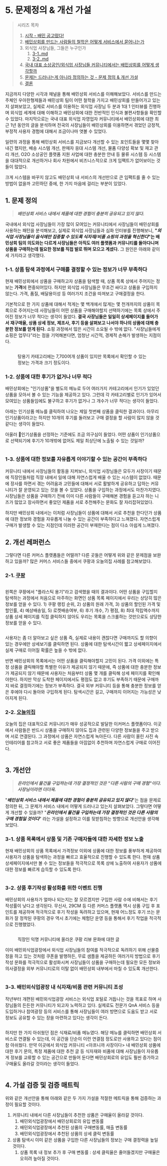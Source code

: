 # 5. 문제정의 & 개선 가설

> 시리즈 목차&#x20;
>
> 1. [시작 - 배민 공고떴다!](1..md)
> 2. [배민상회를 만드는 사람들의 철학은 어떻게 서비스에서 묻어나는가 ](2.-and.md)
> 3. 외식업 사장님들, 그들은 누구인가&#x20;
>    1. [3-1..md](3-1..md "mention")
>    2. [3-2..md](3-2..md "mention")
> 4. [국내 대표 소상공인/외식업 사장님들 커뮤니티에서는 배민상회를 어떻게 생각할까 ](4.-less-than-greater-than.md)
> 5. [문제는 드러나는게 아니라 정의하는 것 - 문제 정의 & 개선 가설 ](5.-and.md)
> 6. [결론](6..md)&#x20;



지금까지 다양한 시각과 채널을 통해 배민상회 서비스를 이해해보았다. 서비스를 만드는 주체인 우아한형제들과 배민상회 팀이 어떤 철학을 가지고 배민상회를 만들어가고 있는지 살펴보았고, 실제로 서비스를 이용하는 외식업 사장님 두 분과 1대 1 인터뷰를 진행하며 외식업 세계에 대해 이해하고 배민상회에 대한 전반적인 인식과 불편사항들을 확인할 수 있었다. 마지막으로는 국내 대표 외식업 자영업자 커뮤니티에서 배민상회에 대한 최근 1년 동안의 글을 분석하며 전국의 사장님들이 배민상회를 이용하면서 겪었던 긍정적, 부정적 사용자 경험에 대해서 조금이나마 엿볼 수 있었다.&#x20;

일련의 과정을 통해 배민상회 서비스를 지금보다 개선할 수 있는 포인트들을 몇몇 찾아내긴 했지만, 배송 시스템 개선, 판매자 응대 시스템 개선, 물품 다양성 확보 및 재고 관리 개선, O2O 소상공인 플랫폼 지원 사업에 대한 충분한 안내 등 물류 시스템 등 시스템을 대대적으로 개선하거나 회사 차원에서 비즈니스적으로 크게 임팩트가 없어보이는 것들이 많았다.&#x20;

크게 시스템을 바꾸지 않고도 배민상회 내 서비스의 개선만으로 큰 임팩트를 줄 수 있는 방법이 없을까 고민하던 중에, 한 가지 마음에 걸리는 부분이 있었다.&#x20;



## 1. 문제 정의

> _**배민상회 서비스 내에서 제품에 대한 경험이 충분히 공유되고 있지 않다.**_&#x20;

국내에서 외식업 사장님들이 가장 많이 모여있는 커뮤니티에서 사장님들이 배민상회를 사용하는 패턴을 분석해보고, 실제로 외식업 사장님들과 심화 인터뷰를 진행해보니, **"**_**외식업 사장님들이 음식에만 집중할 수 있도록 식자재/비품 쇼핑의 과정을 혁신한다**_**"는 배민상회 팀의 의도와는 다르게 사장님들은 아직도 여러 플랫폼과 커뮤니티를 돌아다니며 상품을 구매하는데 필요한 정보를 직접 발로 뛰며 모으고 계셨다.** 그 원인은 아래와 같이 세 가지라고 생각했다.&#x20;

### 1-1. 상품 탐색 과정에서 구매를 결정할 수 있는 정보가 너무 부족하다

현재 배민상회에서 상품을 구매하고자 상품을 탐색할 때, 상품 목록 상에서 주어지는 정보는 **가격**에 편중되어있다. 하지만 외식업 사장님들은 무조건 싸다고 상품을 구입하지 않는다. 가격, 품질, 배달용이성 등 여러가지 조건을 따져보고 구매결정을 한다.&#x20;

기본적으로 한 가지 상품에 대해서 적게는 몇 백개에서 많게는 몇 천개까지의 상품이 목록으로 주어지는데 사장님들이 어떤 상품을 구매해야할지 선택하기에는 목록 상에서 주어진 정보가 너무 적다는 생각이 들었다. **결국 사장님들은 일일히 상세페이지를 들어가서 재구매율, 상품 상세 정보, 제조사, 후기 등을 살펴보고 나서야 하나의 상품에 대해 충분한 정보를 얻게 된다.** 쇼핑 과정에서 많은 시간이 소요될 수 밖에 없다. "사장님들에게 쇼핑은 업무다"라는 점을 기억해본다면, 엄청난 시간적, 경제적 손해가 발생하는 지점이다.&#x20;

<figure><img src="../../../.gitbook/assets/image (11).png" alt=""><figcaption><p>탕용기 카테고리에는 7,700여개 상품이 있지만 목록에서 확인할 수 있는 정보는 가격과 크기 정도이다. </p></figcaption></figure>

### 1-2. 상품에 대한 후기가 없거나 너무 적다&#x20;

배민상회에는 "인기상품"을 별도의 메뉴로 두어 여러가지 카테고리에서 인기가 있었던 상품을 모아서 볼 수 있는 기능을 제공하고 있다. 그런데 각 카테고리별로 인기가 있어서 모여있는 상품들임에도 불구하고 후기가 없거나 그 개수가 너무 적다는 생각이 들었다.&#x20;

아래는 인기상품 메뉴를 클릭하여 나오는 제일 첫번째 상품을 클릭한 결과이다. 아무리 인기상품이라고는 하지만 10개의 후기를 둘러보고 구매 결정을 할 사람이 많지 않을 것 같다는 생각이 들었다.&#x20;

아울러 인기상품을 선정하는 기준에도 조금 의구심이 들었다. 어떤 상품이 인기상품으로 선택되기에 후기가 10개밖에 없어도 제일 최상단에 노출될 수 있는 것일까? &#x20;

<figure><img src="../../../.gitbook/assets/Group 3 (1).png" alt=""><figcaption></figcaption></figure>

### 1-3. 상품에 대한 정보를 자유롭게 이야기할 수 있는 공간이 부족하다

커뮤니티 내에서 사장님들의 활동을 지켜보니, 외식업 사장님들은 모두가 사장이기 때문에 직장인들처럼 직장 내에서 일에 대해 자연스럽게 배울 수 있는 시스템이 없었다. 때문에 장사를 하면서 겪는 어려움과 고민들에 대해서 서로 활발하게 공유하고 답하는 커뮤니티가 잘 운영되고 있는 것을 볼 수 있었다. 상품을 구입하는 과정에서도 마찬가지였다. 사장님들은 상품을 구매하기 전에 이미 다른 사람들이 구매해본 경험을 듣고자 하는 니즈가 많았고 장사하면서 좋았던 제품을 서로 추천해주는 문화도 잘 자리잡혀있었다.&#x20;

하지만 배민상회 내에서는 이처럼 사장님들이 상품에 대해서 서로 추천을 한다던가 상품에 대한 정보와 경험을 자유롭게 나눌 수 있는 공간이 부족하다고 느껴졌다. 자연스럽게 구매가 발생할 수 있는 지점인데 이러한 공간이 부재한다는 점이 다소 아쉽게 느껴졌다.&#x20;



## 2. 개선 레퍼런스 &#x20;

그렇다면 다른 커머스 플랫폼들은 어떨까? 다른 곳들은 어떻게 위와 같은 문제점을 보완하고 있을까? 많은 커머스 서비스들 중에서 쿠팡과 오늘의집 사례를 참고해보았다.&#x20;

### 2-1. [쿠팡](https://www.coupang.com/?src=1042016\&spec=10304903\&addtag=900\&ctag=HOME\&lptag=%EC%BF%A0%ED%8C%A1\&itime=20230507094035\&pageType=HOME\&pageValue=HOME\&wPcid=46467386858043230575195\&wRef=www.google.com\&wTime=20230507094035\&redirect=landing\&gclid=Cj0KCQjw9deiBhC1ARIsAHLjR2D9WAD4TQ\_gEnHCjdtwPomZfdDYPLPkcUxqazUUODdWStVWqlbpCUYaAtlxEALw\_wcB\&mcid=e05db54801244183a5d2aa280f3cccf3\&network=g)

<figure><img src="../../../.gitbook/assets/image (12) (3).png" alt=""><figcaption></figcaption></figure>

왼쪽은 쿠팡에서 "플라스틱 용기"라고 검색했을 때의 결과이다. 어떤 상품을 구입할지 탐색하는 과정에서 처음으로 마주하는 화면인 상품 목록 페이지에서 우리는 상당히 많은 정보를 얻을 수 있다. 1) 쿠팡 랭킹 순위, 2) 상품의 원래 가격, 3) 상품의 할인된 가격 및 할인률, 4) 예상배송일, 5) 로켓배송여부, 6) 후기 개수, 7) 평점, 8) 최대 적립액수까지 상품 상세 페이지를 직접 클릭하지 않아도 우리는 목록을 스크롤하는 것만으로도 상당한 정보를 얻을 수 있다.&#x20;

<figure><img src="../../../.gitbook/assets/TV - 1.png" alt=""><figcaption></figcaption></figure>

사용자는 좀 더 알아보고 싶은 상품 즉, 실제로 내용이 괜찮다면 구매까지도 할 의향이 있는 경우에만 상세보기를 클릭하면 된다. 상품에 대한 탐색시간이 짧고 상세페이지에서 실제 구매로 이어질 확률은 높을 수 밖에 없다.&#x20;

반면 배민상회의 목록에서는 어떤 상품을 클릭해야할지 고민이 된다. 가격 이외에는 특정 상품을 클릭해야할 특별한 이유가 제공되지 않기 때문에, 즉 상품에 대한 충분한 정보가 제공되지 않기 때문에 사용자는 처음부터 상품 몇 개를 클릭해 상세 페이지를 확인해야한다. 하지만 막상 도착한 페이지에서도 평점도 없고 후기도 부족하기 때문에 구매까지 바로 결정하기에는 정보가 부족하다. 결국 외부 커뮤니티 등을 통해 충분한 정보를 얻은 후에야 다시 돌아와 구입하게 된다. 탐색시간은 길고, 구매까지 이어지는 가능성은 낮아지게 된다.&#x20;



### 2-2. [오늘의집](https://ohou.se/)&#x20;

오늘의 집은 대표적으로 커뮤니티가 매우 성공적으로 발달한 이커머스 플랫폼이다. 이곳에서 사람들은 반드시 상품을 구매하지 않아도 집과 관련된 다양한 정보들을 주고 받으며 서로 연결된다. 그 과정에서 상품은 자연스럽게 녹아든다. 다른 사람이 올린 사진 속 인테리어를 참고하고 서로 좋은 제품들을 아낌없이 추천하며 자연스럽게 구매로 이어진다.&#x20;

<figure><img src="../../../.gitbook/assets/image (5) (1).png" alt=""><figcaption></figcaption></figure>



## 3. 개선안&#x20;

> _**온라인에서 물건을 구입하는데 가장 결정적인 것은 "다른 사람의 구매 경험"이다. 사장님이라면 더더욱.**_&#x20;

"_**배민상회 서비스 내에서 제품에 대한 경험이 충분히 공유되고 있지 않다**_"는 점을 문제로 정의한 뒤, 그 문제가 서비스 내에서 어떻게 드러나고 있는지 살펴보았다. 그렇다면 어떻게 개선할 수 있을까? "_**온라인에서 물건을 구입하는데 가장 결정적인 것은 다른 사람의 구매 경험일 것이다**_" 라는 가설을 설정하고 이를 뒷받침하는 방향으로 개선안을 생각해보았다.&#x20;

### 3-1. 상품 목록에서 상품 및 기존 구매자들에 대한 자세한 정보 노출&#x20;

현재 배민상회의 상품 목록에서 가격정보 이외에 상품에 대한 정보를 풍부하게 제공하여 사용자가 상품을 탐색하는 과정을 빠르고 효율적으로 진행할 수 있도록 한다. 현재 상품 상세페이지에서만 볼 수 있는 정보들을 적극적으로 목록 상에 노출하여 사용자가 상품에 대한 정보를 빠르게 습득할 수 있도록 한다.&#x20;

<figure><img src="../../../.gitbook/assets/TV - 2.png" alt=""><figcaption></figcaption></figure>

### 3-2. 상품 후기작성 활성화를 위한 이벤트 진행&#x20;

배민상회의 사용자가 얼마나 되는지는 잘 모르겠지만 구입한 사람 수에 비해서는 후기 작성률이 낮다고 생각된다. 무신사, 29CM 등 다른 커머스 플랫폼 역시 상품 구입 후 포인트를 제공하며 적극적으로 후기 작성을 독려하고 있으며, 현재 어느정도 후기 쓰는 문화가 잘 정착된 쿠팡의 경우 역시 초기에는 체험단 운영 등을 통해서 후기 작업을 적극적으로 진행했었다.&#x20;

<figure><img src="../../../.gitbook/assets/TV - 4 (1).png" alt=""><figcaption><p>직장인 익명 커뮤니티에 올라온 쿠팡 리뷰 문화에 대한 글</p></figcaption></figure>

이미 배민외식업광장에서 외식업 사장님들의 참여를 적극적으로 독려하기 위해 선물증정을 하고 있는 것처럼 쿠폰을 발행하든, 무료 샘플을 제공하든 여러가지 방법으로 후기 작성 문화를 적극적으로 활성화시켜 사장님들이 상품을 구매하는데 필요한 모든 정보와 의사결정을 외부 커뮤니티로의 이탈 없이 배민상회 내부에서 마칠 수 있도록 개선한다.&#x20;

<figure><img src="../../../.gitbook/assets/TV - 3.png" alt=""><figcaption></figcaption></figure>

### 3-3. 배민외식업광장 내 식자재/비품 관련 커뮤니티 조성&#x20;

작년부터 개편된 배민외식업광장 서비스는 외식업 포털로 거듭나는 것을 목표로 하며 사장님들의 든든한 커뮤니티가 되고자 노력하고 있다. 실제로도 전문가 QnA 서비스 등을 도입하거나 참여광장 등의 서비스를 통해 사장님들이 여러 방면으로 도움도 받고 서로 정보도 공유할 수 있는 장을 마련하고 있다는 생각이 든다.&#x20;

<figure><img src="../../../.gitbook/assets/image (4) (3).png" alt=""><figcaption></figcaption></figure>

하지만 한 가지 아쉬웠던 점은 식재료/비품 메뉴였다. 해당 메뉴를 클릭하면 배민상회 서비스로 연결될 수 있는데, 이 공간을 단순이 이런 연결점 정도로만 사용하고 있다는 점이 참 아쉬웠다. 만약 이곳에서 외식업 커뮤니티 <아프니까 사장이다> 내 배민상회 상품에 대한 후기 문의, 특정 제품에 대한 추천 글 등 식자재와 비품에 대해 사장님들이 자유롭게 정보를 교류할 수 있는 공간으로 만들어 둔다면 배민상회로의 유입도 훨씬 증가하고 구매율도 올라갈 것이라는 생각이 들었다. &#x20;

<figure><img src="../../../.gitbook/assets/TV - 5.png" alt=""><figcaption></figcaption></figure>

## 4. 가설 검증 및 검증 매트릭&#x20;

위와 같은 개선안을 통해 아래와 같은 두 가지 가설을 적절한 메트릭을 통해 검증하는 과정이 필요할 것이다.&#x20;

1. 커뮤니티 내에서 다른 사장님들이 추천한 상품은 구매율이 올라갈 것이다.&#x20;
   1. 배민외식업광장에서 배민상회로의 유입 변동률&#x20;
   2. 배민외식업광장에서 추천된 상품의 구매변동률, 매출 변동률 &#x20;
   3. 배민외식업광장에서 추천된 상품의 상세 클릭 변동률&#x20;
2. 상품 탐색시 이미 같은 상품을 구입한 다른 사장님들의 정보는 구매 결정력을 높일 것이다.
   1. 상품 목록 내 정보 추가 후 구매 변동률 : 상세 클릭율은 줄어들겠지만 구매율은 오히려 높아질 것이다.&#x20;
